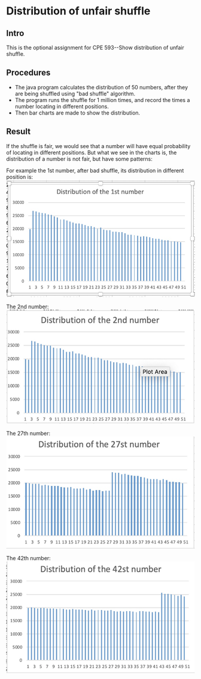 # Distribution of unfair shuffle
## Intro
This is the optional assignment for CPE 593--Show distribution of unfair shuffle.

## Procedures
- The java program calculates the distribution of 50 numbers, after they are being shuffled using "bad shuffle" algorithm. 
- The program runs the shuffle for 1 million times, and record the times a number locating in different positions. 
- Then bar charts are made to show the distribution.

## Result 
If the shuffle is fair, we would see that a number will have equal probability of locating in different positions. But what we see in the charts is, the distribution of a number is not fair, but have some patterns:

For example the 1st number, after bad shuffle, its distribution in different position is:
![-w373](media/15507795098504.jpg)

The 2nd number:
![-w363](media/15507795520621.jpg)

The 27th number:
![-w359](media/15507795768375.jpg)

The 42th number:
![-w360](media/15507795948139.jpg)

